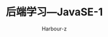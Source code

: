 ---
title: 后端学习—JavaSE-1
author: Harbour-z
description: '后端学习Java基础 - 笔记 1'
tags:
  - Backend
publishDate: 2025-02-11 11:00
draft: false
language: '中文'
---